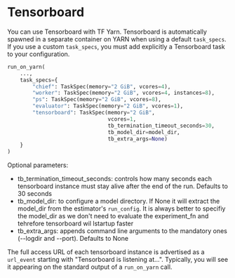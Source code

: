 # Tensorboard

You can use Tensorboard with TF Yarn.
Tensorboard is automatically spawned in a separate container on YARN when using a default `task_specs`.
If you use a custom `task_specs`, you must add explicitly a Tensorboard task to your configuration.

```python
run_on_yarn(
    ...,
    task_specs={
        "chief": TaskSpec(memory="2 GiB", vcores=4),
        "worker": TaskSpec(memory="2 GiB", vcores=4, instances=8),
        "ps": TaskSpec(memory="2 GiB", vcores=8),
        "evaluator": TaskSpec(memory="2 GiB", vcores=1),
        "tensorboard": TaskSpec(memory="2 GiB",
                                vcores=1,
                                tb_termination_timeout_seconds=30,
                                tb_model_dir=model_dir,
                                tb_extra_args=None)
    }
)
```

Optional parameters:
* tb_termination_timeout_seconds: controls how many seconds each tensorboard instance must stay alive after the end of the run. Defaults to 30 seconds
* tb_model_dir: to configure a model directory. If None it will extract the model_dir from the estimator's `run_config`. It is always better to specifiy the model_dir as we don't need to evaluate the experiment_fn and tehrefore tensorboard wil lstartup faster
* tb_extra_args: appends command line arguments to the mandatory ones (--logdir and --port). Defaults to None

The full access URL of each tensorboard instance is advertised as a `url_event` starting with "Tensorboard is listening at...".
Typically, you will see it appearing on the standard output of a `run_on_yarn` call.

